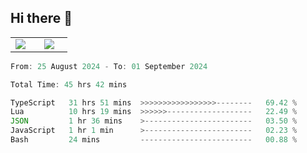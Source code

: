 ## Hi there 👋

<p align="center">
  <table align="center">
  <tr border="none">
  <td width="35%" align="center">
    <img  align="center"  src="http://github-profile-summary-cards.vercel.app/api/cards/stats?username=ricepunk&theme=github_dark" />
  </td>
    
  <td width="65%" align="center">
    <img  align="center"  src="http://github-profile-summary-cards.vercel.app/api/cards/profile-details?username=ricepunk&theme=github_dark" />
  </td>
  </tr>
  </table>
</p>

<!--START_SECTION:waka-->

```typescript
From: 25 August 2024 - To: 01 September 2024

Total Time: 45 hrs 42 mins

TypeScript   31 hrs 51 mins  >>>>>>>>>>>>>>>>>--------   69.42 %
Lua          10 hrs 19 mins  >>>>>>-------------------   22.49 %
JSON         1 hr 36 mins    >------------------------   03.50 %
JavaScript   1 hr 1 min      >------------------------   02.23 %
Bash         24 mins         -------------------------   00.88 %
```

<!--END_SECTION:waka-->
